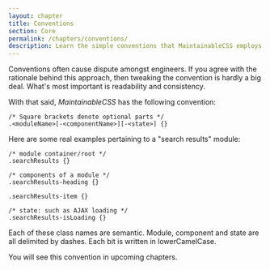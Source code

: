 ```yaml
---
layout: chapter
title: Conventions
section: Core
permalink: /chapters/conventions/
description: Learn the simple conventions that MaintainableCSS employs to write modules, components and state.
---
```


Conventions often cause dispute amongst engineers. If you agree with the rationale behind this approach, then tweaking the convention is hardly a big deal. What's most important is readability and consistency.

With that said, *MaintainableCSS* has the following convention:

	/* Square brackets denote optional parts */
	.<moduleName>[-<componentName>][-<state>] {}

Here are some real examples pertaining to a "search results" module:

	/* module container/root */
	.searchResults {}

	/* components of a module */
	.searchResults-heading {}

	.searchResults-item {}

	/* state: such as AJAX loading */
	.searchResults-isLoading {}

Each of these class names are semantic. Module, component and state are all delimited by dashes. Each bit is written in lowerCamelCase.

You will see this convention in upcoming chapters.
